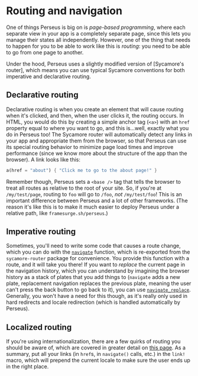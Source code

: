 # Routing and navigation

One of things Perseus is big on is *page-based programming*, where each separate view in your app is a completely separate page, since this lets you manage their states all independently. However, one of the thing that needs to happen for you to be able to work like this is *routing*: you need to be able to go from one page to another.

Under the hood, Perseus uses a slightly modified version of [Sycamore's router], which means you can use typical Sycamore conventions for both imperative and declarative routing.

## Declarative routing

Declarative routing is when you create an element that will cause routing when it's clicked, and then, when the user clicks it, the routing occurs. In HTML, you would do this by creating a simple anchor tag (`<a>`) with an `href` property equal to where you want to go, and this is...well, exactly what you do in Perseus too! The Sycamore router will automatically detect any links in your app and appropriate them from the browser, so that Perseus can use its special routing behavior to minimize page load times and improve performance (since we know more about the structure of the app than the browser). A link looks like this:

```rust
a(href = "about") { "Click me to go to the about page!" }
```

Remember though, Perseus sets a `<base />` tag that tells the browser to treat all routes as relative to the root of your site. So, if you're at `/my/test/page`, routing to `foo` will go to `/foo`, *not* `/my/test/foo`! This is an important difference between Perseus and a lot of other frameworks. (The reason it's like this is to make it much easier to deploy Perseus under a relative path, like `framesurge.sh/perseus`.)

## Imperative routing

Sometimes, you'll need to write some code that causes a route change, which you can do with the [`navigate`](=prelude/fn.navigate@perseus) function, which is re-exported from the `sycamore-router` package for convenience. You provide this function with a route, and it will take you there! If you want to *replace* the current page in the navigation history, which you can understand by imagining the browser history as a stack of plates that you add things to (`navigate` adds a new plate, replacement navigation replaces the previous plate, meaning the user can't press the back button to go back to it), you can use [`navigate_replace`](=prelude/fn.navigate_replace@perseus). Generally, you won't have a need for this though, as it's really only used in hard redirects and locale redirection (which is handled automatically by Perseus).

## Localized routing

If you're using internationalization, there are a few quirks of routing you should be aware of, which are covered in greater detail on [this page](:fundamentals/i18n). As a summary, put all your links (in `href`s, in `navigate()` calls, etc.) in the `link!` macro, which will prepend the current locale to make sure the user ends up in the right place.
